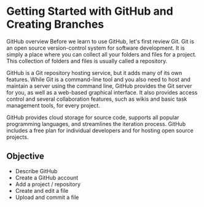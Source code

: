 # Getting Started with GitHub and Creating Branches

GitHub overview
Before we learn to use GitHub, let's first review Git. Git is an open source version-control system for software development. It is simply a place where you can collect all your folders and files for a project. This collection of folders and files is usually called a repository.

GitHub is a Git repository hosting service, but it adds many of its own features. While Git is a command-line tool and you also need to host and maintain a server using the command line, GitHub provides the Git server for you, as well as a web-based graphical interface. It also provides access control and several collaboration features, such as wikis and basic task management tools, for every project.

GitHub provides cloud storage for source code, supports all popular programming languages, and streamlines the iteration process. GitHub includes a free plan for individual developers and for hosting open source projects.

## Objective 
- Describe GitHub
- Create a GitHub account
- Add a project / repository
- Create and edit a file
- Upload and commit a file
